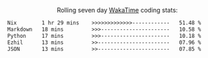<p align="center">Rolling seven day <a href="https://wakatime.com/@syrkis"/>WakaTime</a> coding stats:</p>
<!--START_SECTION:waka-->

```txt
Nix        1 hr 29 mins    >>>>>>>>>>>>>------------   51.48 %
Markdown   18 mins         >>>----------------------   10.58 %
Python     17 mins         >>>----------------------   10.18 %
Ezhil      13 mins         >>-----------------------   07.96 %
JSON       13 mins         >>-----------------------   07.85 %
```

<!--END_SECTION:waka-->
